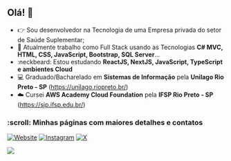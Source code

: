 ## Olá! 👋

- :point_right: Sou desenvolvedor na Tecnologia de uma Empresa privada do setor de Saúde Suplementar;
- :pushpin: Atualmente trabalho como Full Stack usando as Tecnologias **C# MVC, HTML, CSS, JavaScript, Bootstrap, SQL Server**...
- :neckbeard: Estou estudando **ReactJS, NextJS, JavaScript, TypeScript e ambientes Cloud**
- :computer: Graduado/Bacharelado em **Sistemas de Informação** pela **Unilago Rio Preto - SP** (https://unilago.riopreto.br/)
- :cloud: Cursei **AWS Academy Cloud Foundation** pela **IFSP Rio Preto - SP** (https://sjp.ifsp.edu.br/)

<h3> :scroll: Minhas páginas com maiores detalhes e contatos</h3>

<p align="left">
  <a href="https://julianoalexandre.com.br"><img alt="Website" src="https://img.shields.io/badge/Website-https://julianoalexandre.com.br-blue?style=flat-square&logo=firefox"></a>
  <a href="https://www.instagram.com/julianoriopreto/"><img alt="Instagram" src="https://img.shields.io/badge/Instagram-julianoriopreto-blue?style=flat-square&logo=instagram"></a>
  <a href="https://www.x.com/julianoriopreto/"><img alt="X" src="https://img.shields.io/badge/Twitter-julianoriopreto-blue?style=flat-square&logo=twitter"></a>
  
  ![](https://komarev.com/ghpvc/?username=julianoriopreto&style=flat-square&color=blue)
</p>
